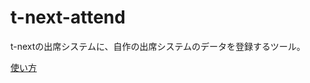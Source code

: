 t-next-attend
=============

t-nextの出席システムに、自作の出席システムのデータを登録するツール。

[使い方](https://github.com/am1tanaka/t-next-attend/wiki/%E3%82%BB%E3%83%83%E3%83%88%E3%82%A2%E3%83%83%E3%83%97)




